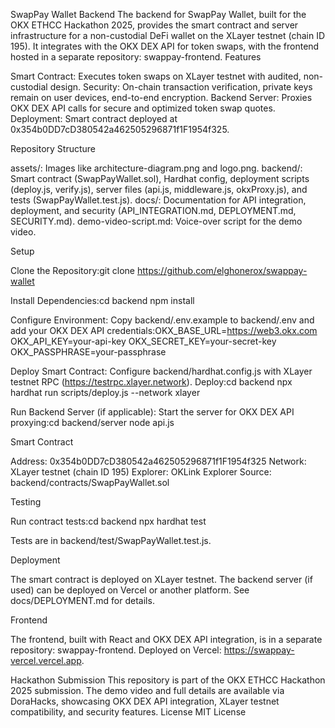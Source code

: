 SwapPay Wallet Backend
The backend for SwapPay Wallet, built for the OKX ETHCC Hackathon 2025, provides the smart contract and server infrastructure for a non-custodial DeFi wallet on the XLayer testnet (chain ID 195). It integrates with the OKX DEX API for token swaps, with the frontend hosted in a separate repository: swappay-frontend.
Features

Smart Contract: Executes token swaps on XLayer testnet with audited, non-custodial design.
Security: On-chain transaction verification, private keys remain on user devices, end-to-end encryption.
Backend Server: Proxies OKX DEX API calls for secure and optimized token swap quotes.
Deployment: Smart contract deployed at 0x354b0DD7cD380542a462505296871f1F1954f325.

Repository Structure

assets/: Images like architecture-diagram.png and logo.png.
backend/: Smart contract (SwapPayWallet.sol), Hardhat config, deployment scripts (deploy.js, verify.js), server files (api.js, middleware.js, okxProxy.js), and tests (SwapPayWallet.test.js).
docs/: Documentation for API integration, deployment, and security (API_INTEGRATION.md, DEPLOYMENT.md, SECURITY.md).
demo-video-script.md: Voice-over script for the demo video.

Setup

Clone the Repository:git clone https://github.com/elghonerox/swappay-wallet


Install Dependencies:cd backend
npm install


Configure Environment:
Copy backend/.env.example to backend/.env and add your OKX DEX API credentials:OKX_BASE_URL=https://web3.okx.com
OKX_API_KEY=your-api-key
OKX_SECRET_KEY=your-secret-key
OKX_PASSPHRASE=your-passphrase




Deploy Smart Contract:
Configure backend/hardhat.config.js with XLayer testnet RPC (https://testrpc.xlayer.network).
Deploy:cd backend
npx hardhat run scripts/deploy.js --network xlayer




Run Backend Server (if applicable):
Start the server for OKX DEX API proxying:cd backend/server
node api.js





Smart Contract

Address: 0x354b0DD7cD380542a462505296871f1F1954f325
Network: XLayer testnet (chain ID 195)
Explorer: OKLink Explorer
Source: backend/contracts/SwapPayWallet.sol

Testing

Run contract tests:cd backend
npx hardhat test


Tests are in backend/test/SwapPayWallet.test.js.

Deployment

The smart contract is deployed on XLayer testnet.
The backend server (if used) can be deployed on Vercel or another platform. See docs/DEPLOYMENT.md for details.

Frontend

The frontend, built with React and OKX DEX API integration, is in a separate repository: swappay-frontend.
Deployed on Vercel: https://swappay-vercel.vercel.app.

Hackathon Submission
This repository is part of the OKX ETHCC Hackathon 2025 submission. The demo video and full details are available via DoraHacks, showcasing OKX DEX API integration, XLayer testnet compatibility, and security features.
License
MIT License
